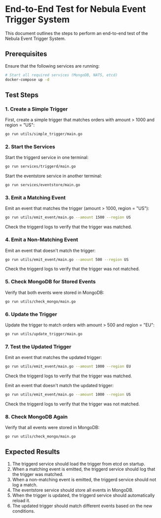 # End-to-End Test for Nebula Event Trigger System

This document outlines the steps to perform an end-to-end test of the Nebula Event Trigger System.

## Prerequisites

Ensure that the following services are running:

```bash
# Start all required services (MongoDB, NATS, etcd)
docker-compose up -d
```

## Test Steps

### 1. Create a Simple Trigger

First, create a simple trigger that matches orders with amount > 1000 and region = "US":

```bash
go run utils/simple_trigger/main.go
```

### 2. Start the Services

Start the triggerd service in one terminal:

```bash
go run services/triggerd/main.go
```

Start the eventstore service in another terminal:

```bash
go run services/eventstore/main.go
```

### 3. Emit a Matching Event

Emit an event that matches the trigger (amount > 1000, region = "US"):

```bash
go run utils/emit_event/main.go --amount 1500 --region US
```

Check the triggerd logs to verify that the trigger was matched.

### 4. Emit a Non-Matching Event

Emit an event that doesn't match the trigger:

```bash
go run utils/emit_event/main.go --amount 500 --region US
```

Check the triggerd logs to verify that the trigger was not matched.

### 5. Check MongoDB for Stored Events

Verify that both events were stored in MongoDB:

```bash
go run utils/check_mongo/main.go
```

### 6. Update the Trigger

Update the trigger to match orders with amount > 500 and region = "EU":

```bash
go run utils/update_trigger/main.go
```

### 7. Test the Updated Trigger

Emit an event that matches the updated trigger:

```bash
go run utils/emit_event/main.go --amount 1000 --region EU
```

Check the triggerd logs to verify that the trigger was matched.

Emit an event that doesn't match the updated trigger:

```bash
go run utils/emit_event/main.go --amount 1000 --region US
```

Check the triggerd logs to verify that the trigger was not matched.

### 8. Check MongoDB Again

Verify that all events were stored in MongoDB:

```bash
go run utils/check_mongo/main.go
```

## Expected Results

1. The triggerd service should load the trigger from etcd on startup.
2. When a matching event is emitted, the triggerd service should log that the trigger was matched.
3. When a non-matching event is emitted, the triggerd service should not log a match.
4. The eventstore service should store all events in MongoDB.
5. When the trigger is updated, the triggerd service should automatically reload it.
6. The updated trigger should match different events based on the new conditions.
